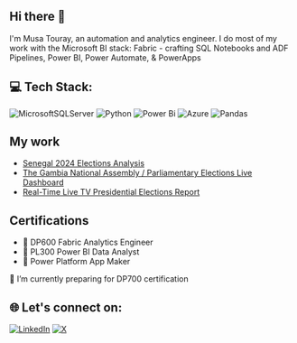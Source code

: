 ## Hi there 👋

I'm Musa Touray, an automation and analytics engineer. I do most of my work with the Microsoft BI stack: Fabric -  crafting SQL Notebooks and ADF Pipelines, Power BI, Power Automate, & PowerApps

## 💻 Tech Stack:
![MicrosoftSQLServer](https://img.shields.io/badge/Microsoft%20SQL%20Server-CC2927?style=for-the-badge&logo=microsoft%20sql%20server&logoColor=white) ![Python](https://img.shields.io/badge/python-3670A0?style=for-the-badge&logo=python&logoColor=ffdd54) ![Power Bi](https://img.shields.io/badge/power_bi-F2C811?style=for-the-badge&logo=powerbi&logoColor=black) ![Azure](https://img.shields.io/badge/azure-%230072C6.svg?style=for-the-badge&logo=microsoftazure&logoColor=white) ![Pandas](https://img.shields.io/badge/pandas-%23150458.svg?style=for-the-badge&logo=pandas&logoColor=white)


## My work
- <a href="https://app.powerbi.com/view?r=eyJrIjoiOGRkNTU4MzktYTc1NC00OWQ3LTlmZjYtNjI1N2FlYjQ1OWQwIiwidCI6ImU3ZmRiMmEyLTUzODAtNDBmMC04MmQ4LWEzYjU0YzFmODE3ZiJ9"> Senegal 2024 Elections Analysis </a>
- <a href="https://app.powerbi.com/view?r=eyJrIjoiYmU3YzkyOTEtNzE4NC00OWI2LWI0NmEtMWZmYjA0ZTcyZjE0IiwidCI6ImU3ZmRiMmEyLTUzODAtNDBmMC04MmQ4LWEzYjU0YzFmODE3ZiJ9">The Gambia National Assembly / Parliamentary Elections Live Dashboard </a>
- <a href="https://app.powerbi.com/view?r=eyJrIjoiODk4YTJlODctMDQ2Ny00ZWVmLTk2MzctYjlkY2EyZGE1ZDhmIiwidCI6ImU3ZmRiMmEyLTUzODAtNDBmMC04MmQ4LWEzYjU0YzFmODE3ZiJ9">Real-Time Live TV Presidential Elections Report </a>

## Certifications
- 💎 DP600 Fabric Analytics Engineer
- 💎 PL300 Power BI Data Analyst
- 💎 Power Platform App Maker

🌱 I’m currently preparing for DP700 certification

## 🌐 Let's connect on:
[![LinkedIn](https://img.shields.io/badge/LinkedIn-%230077B5.svg?logo=linkedin&logoColor=white)](https://linkedin.com/in/https://www.linkedin.com/in/musa-touray/) [![X](https://img.shields.io/badge/X-black.svg?logo=X&logoColor=white)](https://x.com/https://twitter.com/amigomusa)

